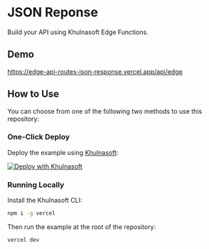 # JSON Reponse

Build your API using Khulnasoft Edge Functions.

## Demo

https://edge-api-routes-json-response.vercel.app/api/edge

## How to Use

You can choose from one of the following two methods to use this repository:

### One-Click Deploy

Deploy the example using [Khulnasoft](https://vercel.com?utm_source=github&utm_medium=readme&utm_campaign=vercel-examples):

[![Deploy with Khulnasoft](https://vercel.com/button)](https://vercel.com/new/git/external?repository-url=https://github.com/khulnasoft/examples/tree/main/edge-api-routes/json-response&project-name=json-response&repository-name=json-response)

### Running Locally

Install the Khulnasoft CLI:

```bash
npm i -g vercel
```

Then run the example at the root of the repository:

```bash
vercel dev
```
